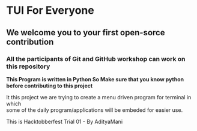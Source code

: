 # TUI For Everyone
## We welcome you to your first open-sorce contribution

### All the participants of Git and GitHub workshop can work on this repository


**This Program is written in Python So Make sure that you know python before contributing to this project**

It this project we are trying to create a menu driven program for terminal in which <br>
some of the daily program/applications will be embeded for easier use.

This is Hacktobberfest Trial 01 - By AdityaMani
